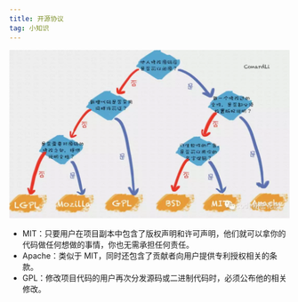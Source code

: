 ```yaml
---
title: 开源协议
tag: 小知识
---
```

![开源协议](/assets/images/xieyi.webp)

- MIT：只要用户在项目副本中包含了版权声明和许可声明，他们就可以拿你的代码做任何想做的事情，你也无需承担任何责任。
- Apache：类似于 MIT，同时还包含了贡献者向用户提供专利授权相关的条款。
- GPL：修改项目代码的用户再次分发源码或二进制代码时，必须公布他的相关修改。
